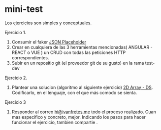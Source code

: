 # mini-test
Los ejercicios son simples y conceptuales. 

Ejercicio 1.

1. Consumir el faker [JSON Placeholder](https://jsonplaceholder.typicode.com/guide.html)
2. Crear en cualquiera de las 3 herramientas mencionadas( ANGULAR - REACT o VUE ) un CRUD con todas
las peticiones HTTP correspondientes.
3. Subir en un repositio git (el proveedor git de su gusto) en la rama test-dev


Ejercicio 2.
1. Plantear una solucion (algoritmo al siguiente ejercicio) [2D Array - DS](https://www.hackerrank.com/challenges/2d-array/problem).
Codificarlo, en el lenguaje, con el que más comodo se sienta.

Ejercicio 3
1. Responder al correo hi@ivanfretes.me todo el proceso realizado. Cuan mas especifico y concreto, mejor. 
Indicando los pasos para hacer funcionar el ejercicio, tambien compartie .




